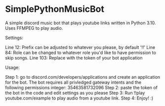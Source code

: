# SimplePythonMusicBot
A simple discord music bot that plays youtube links written in Python 3.10. Uses FFMPEG to play audio.

Settings:

Line 12: Prefix can be adjusted to whatever you please, by default '!!'
Line 84: Role can be changed to whatever role you'd like to have permission to skip songs.
Line 103: Replace with the token of your bot application

Usage:

Step 1: go to discord.com/developers/applications and create an application for the bot. The bot requires all privledged gateway intents and the following permissions integer: 35463581732096
Step 2: paste the token of the bot in the code and edit settings as you please
Step 3: Run !!play youtube.com/example to play audio from a youtube link.
Step 4: Enjoy! :)
